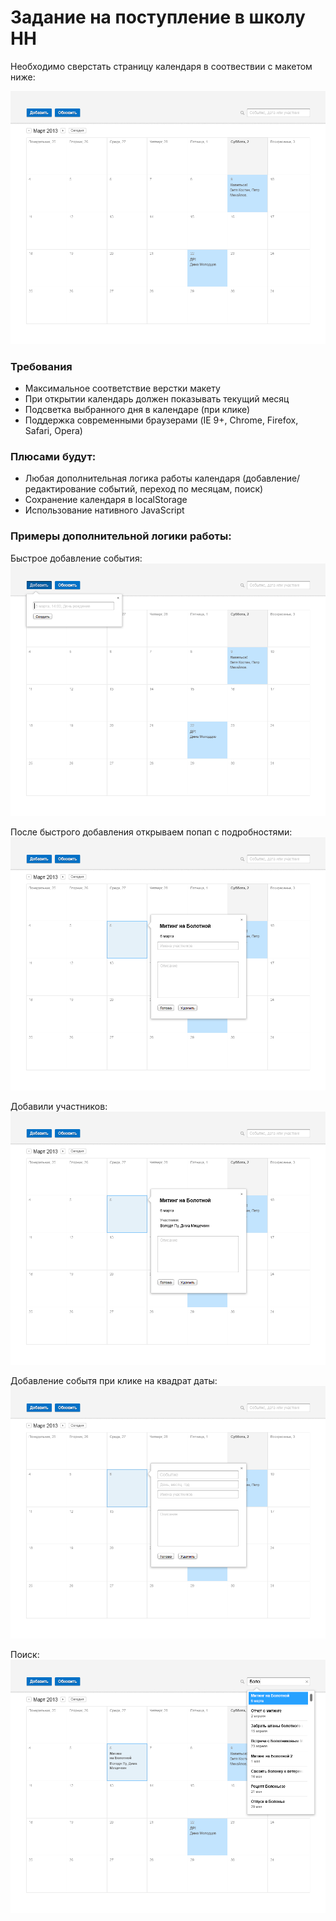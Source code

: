 Задание на поступление в школу HH
==================

Необходимо сверстать страницу календаря в соотвествии с макетом ниже:

![Общий вид приложения](__mockup/_type/issue__mockup_type_main.png)

### Требования

 * Максимальное соответствие верстки макету
 * При открытии календарь должен показывать текущий месяц
 * Подсветка выбранного дня в календаре (при клике)
 * Поддержка современными браузерами (IE 9+, Chrome, Firefox, Safari, Opera)

### Плюсами будут:

 * Любая дополнительная логика работы календаря (добавление/редактирование событий, переход по месяцам, поиск)
 * Сохранение календаря в localStorage
 * Использование нативного JavaScript

### Примеры дополнительной логики работы:

Быстрое добавление события:
![Быстрое добавление события](__mockup/_type/issue__mockup_type_toolbar.png)

После быстрого добавления открываем попап с подробностями:
![После быстрого добавления открываем попап с подробностями](__mockup/_type/issue__mockup_type_event-popup-with-name.png)

Добавили участников:
![Добавили участников](__mockup/_type/issue__mockup_type_event-popup-with-participants.png)

Добавление событя при клике на квадрат даты:
![Добавление событя при клике на квадрат даты](__mockup/_type/issue__mockup_type_event-popup.png)

Поиск:
![Поиск](__mockup/_type/issue__mockup_type_search.png)
